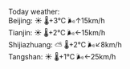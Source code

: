 Today weather:  
Beijing: ☀️   🌡️+3°C 🌬️↑15km/h  
Tianjin: ☀️   🌡️+2°C 🌬️←15km/h  
Shijiazhuang: ⛅️  🌡️+2°C 🌬️↙8km/h  
Tangshan: ☀️   🌡️+1°C 🌬️←25km/h  
